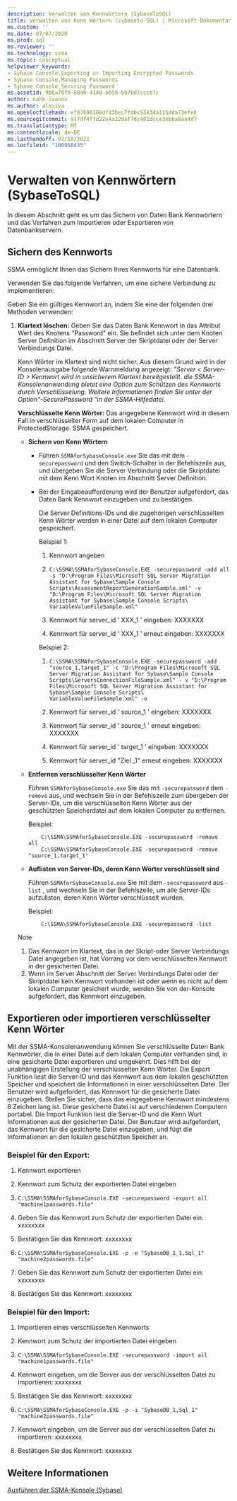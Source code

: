 ```yaml
---
description: Verwalten von Kennwörtern (SybaseToSQL)
title: Verwalten von Kenn Wörtern (sybaseto SQL) | Microsoft-Dokumentation
ms.custom: ''
ms.date: 07/07/2020
ms.prod: sql
ms.reviewer: ''
ms.technology: ssma
ms.topic: conceptual
helpviewer_keywords:
- Sybase Console,Exporting or Importing Encrypted Passwords
- Sybase Console,Managing Passwords
- Sybase Console,Securing Password
ms.assetid: 9b6a70f9-6840-4140-a059-bb7bd7ccc67c
author: nahk-ivanov
ms.author: alexiva
ms.openlocfilehash: ef87698106dfd3bec7fd0c53434a115dda73efe6
ms.sourcegitcommit: 917df4ffd22e4a229af7dc481dcce3ebba0aa4d7
ms.translationtype: MT
ms.contentlocale: de-DE
ms.lasthandoff: 02/10/2021
ms.locfileid: "100058435"
---
```

# <a name="managing-passwords-sybasetosql"></a>Verwalten von Kennwörtern (SybaseToSQL)
In diesem Abschnitt geht es um das Sichern von Daten Bank Kennwörtern und das Verfahren zum Importieren oder Exportieren von Datenbankservern.

## <a name="securing-password"></a>Sichern des Kennworts  
SSMA ermöglicht Ihnen das Sichern Ihres Kennworts für eine Datenbank.  
  
Verwenden Sie das folgende Verfahren, um eine sichere Verbindung zu implementieren:  
  
Geben Sie ein gültiges Kennwort an, indem Sie eine der folgenden drei Methoden verwenden:  
  
1.  **Klartext löschen:** Geben Sie das Daten Bank Kennwort in das Attribut Wert des Knotens "Password" ein. Sie befindet sich unter dem Knoten Server Definition im Abschnitt Server der Skriptdatei oder der Server Verbindungs Datei.  
  
    Kenn Wörter im Klartext sind nicht sicher. Aus diesem Grund wird in der Konsolenausgabe folgende Warnmeldung angezeigt: *"Server &lt; Server-ID &gt; Kennwort wird in unsicherem Klartext bereitgestellt. die SSMA-Konsolenanwendung bietet eine Option zum Schützen des Kennworts durch Verschlüsselung. Weitere Informationen finden Sie unter der Option"-SecurePassword "in der SSMA-Hilfedatei.*  
  
    **Verschlüsselte Kenn Wörter:** Das angegebene Kennwort wird in diesem Fall in verschlüsselter Form auf dem lokalen Computer in ProtectedStorage. SSMA gespeichert.  
  
    -   **Sichern von Kenn Wörtern**  
  
        -   Führen `SSMAforSybaseConsole.exe` Sie das mit dem `-securepassword` und den Switch-Schalter in der Befehlszeile aus, und übergeben Sie die Server Verbindung oder die Skriptdatei mit dem Kenn Wort Knoten im Abschnitt Server Definition.  
  
        -   Bei der Eingabeaufforderung wird der Benutzer aufgefordert, das Daten Bank Kennwort einzugeben und zu bestätigen.  
  
            Die Server Definitions-IDs und die zugehörigen verschlüsselten Kenn Wörter werden in einer Datei auf dem lokalen Computer gespeichert.  
            
            Beispiel 1:  
            
            1. Kennwort angeben
                
            2. `C:\SSMA\SSMAforSybaseConsole.EXE -securepassword -add all -s "D:\Program Files\Microsoft SQL Server Migration Assistant for Sybase\Sample Console Scripts\AssessmentReportGenerationSample.xml" -v "D:\Program Files\Microsoft SQL Server Migration Assistant for Sybase\Sample Console Scripts\ VariableValueFileSample.xml"`
                
            3. Kennwort für server_id ' XXX_1 ' eingeben: XXXXXXX
                
            4. Kennwort für server_id ' XXX_1 ' erneut eingeben: XXXXXXX
            
            Beispiel 2:
            
            1. `C:\SSMA\SSMAforSybaseConsole.EXE -securepassword -add "source_1,target_1" -c "D:\Program Files\Microsoft SQL Server Migration Assistant for Sybase\Sample Console Scripts\ServersConnectionFileSample.xml" - v "D:\Program Files\Microsoft SQL Server Migration Assistant for Sybase\Sample Console Scripts\ VariableValueFileSample.xml" -o`
                
            2. Kennwort für server_id ' source_1 ' eingeben: XXXXXXX
                
            3. Kennwort für server_id ' source_1 ' erneut eingeben: XXXXXXX
                
            4. Kennwort für server_id ' target_1 ' eingeben: XXXXXXX
                
            5. Kennwort für server_id "Ziel _1" erneut eingeben: XXXXXXX  
    
    -   **Entfernen verschlüsselter Kenn Wörter**  
  
        Führen `SSMAforSybaseConsole.exe` Sie das mit `-securepassword` dem `-remove` aus, und wechseln Sie in der Befehlszeile zum übergeben der Server-IDs, um die verschlüsselten Kenn Wörter aus der geschützten Speicherdatei auf dem lokalen Computer zu entfernen.  
  
        Beispiel:  
        
        ```console
            C:\SSMA\SSMAforSybaseConsole.EXE -securepassword -remove all
            C:\SSMA\SSMAforSybaseConsole.EXE -securepassword -remove "source_1,target_1"  
        ```
  
    -   **Auflisten von Server-IDs, deren Kenn Wörter verschlüsselt sind**  
  
        Führen `SSMAforSybaseConsole.exe` Sie mit dem `-securepassword` aus `-list` , und wechseln Sie in der Befehlszeile, um alle Server-IDs aufzulisten, deren Kenn Wörter verschlüsselt wurden.  
  
        Beispiel:  

        ```console
            C:\SSMA\SSMAforSybaseConsole.EXE -securepassword -list  
        ```
  
    > [!NOTE]  
    > 1.  Das Kennwort im Klartext, das in der Skript-oder Server Verbindungs Datei angegeben ist, hat Vorrang vor dem verschlüsselten Kennwort in der gesicherten Datei.  
    > 2.  Wenn im Server Abschnitt der Server Verbindungs Datei oder der Skriptdatei kein Kennwort vorhanden ist oder wenn es nicht auf dem lokalen Computer gesichert wurde, werden Sie von der-Konsole aufgefordert, das Kennwort einzugeben.  
  
## <a name="exporting-or-importing-encrypted-passwords"></a>Exportieren oder importieren verschlüsselter Kenn Wörter  
Mit der SSMA-Konsolenanwendung können Sie verschlüsselte Daten Bank Kennwörter, die in einer Datei auf dem lokalen Computer vorhanden sind, in eine gesicherte Datei exportieren und umgekehrt. Dies hilft bei der unabhängigen Erstellung der verschlüsselten Kenn Wörter. Die Export Funktion liest die Server-ID und das Kennwort aus dem lokalen geschützten Speicher und speichert die Informationen in einer verschlüsselten Datei. Der Benutzer wird aufgefordert, das Kennwort für die gesicherte Datei einzugeben. Stellen Sie sicher, dass das eingegebene Kennwort mindestens 8 Zeichen lang ist. Diese gesicherte Datei ist auf verschiedenen Computern portabel. Die Import Funktion liest die Server-ID und die Kenn Wort Informationen aus der gesicherten Datei. Der Benutzer wird aufgefordert, das Kennwort für die gesicherte Datei einzugeben, und fügt die Informationen an den lokalen geschützten Speicher an.  
  
### <a name="export-example"></a>Beispiel für den Export:  

1. Kennwort exportieren
    
2. Kennwort zum Schutz der exportierten Datei eingeben
    
3. `C:\SSMA\SSMAforSybaseConsole.EXE -securepassword -export all "machine1passwords.file"`
    
4. Geben Sie das Kennwort zum Schutz der exportierten Datei ein: xxxxxxxx
    
5. Bestätigen Sie das Kennwort: xxxxxxxx
    
6. `C:\SSMA\SSMAforSybaseConsole.EXE -p -e "SybaseDB_1_1,Sql_1" "machine2passwords.file"`
    
7. Geben Sie das Kennwort zum Schutz der exportierten Datei ein: xxxxxxxx
    
8. Bestätigen Sie das Kennwort: xxxxxxxx  
  
### <a name="import-example"></a>Beispiel für den Import:  

1. Importieren eines verschlüsselten Kennworts
    
2. Kennwort zum Schutz der importierten Datei eingeben
    
3. `C:\SSMA\SSMAforSybaseConsole.EXE -securepassword -import all "machine1passwords.file"`
    
4. Kennwort eingeben, um die Server aus der verschlüsselten Datei zu importieren: xxxxxxxx
    
5. Bestätigen Sie das Kennwort: xxxxxxxx
    
6. `C:\SSMA\SSMAforSybaseConsole.EXE -p -i "SybaseDB_1,Sql_1" "machine2passwords.file"`
    
7. Kennwort eingeben, um die Server aus der verschlüsselten Datei zu importieren: xxxxxxxx
    
8. Bestätigen Sie das Kennwort: xxxxxxxx  
  
## <a name="see-also"></a>Weitere Informationen  
[Ausführen der SSMA-Konsole (Sybase)](./executing-the-ssma-console-sybasetosql.md)  
